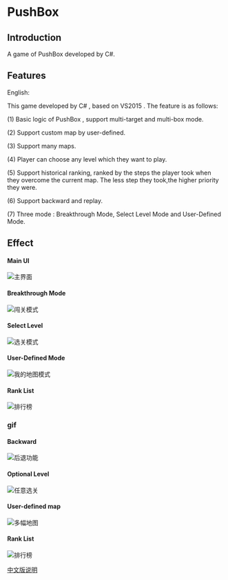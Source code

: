 # PushBox

Introduction
------------------------------------------
A game of PushBox developed by C#.

Features
------------------------------------------

English:

This game developed by C# , based on VS2015 . The feature is as follows:

(1) Basic logic of PushBox , support multi-target and multi-box mode.

(2) Support custom map by user-defined. 

(3) Support many maps.

(4) Player can choose any level which they want to play.

(5) Support historical ranking, ranked by the steps the player took when they overcome the current map.  The less step they took,the higher priority they were.

(6) Support backward and replay.

(7) Three mode : Breakthrough Mode, Select Level Mode and User-Defined Mode. 


Effect
-----------------------------

#### Main UI

![主界面](https://github.com/liufushihai/PushBox/blob/master/Images/p1.png)

#### Breakthrough Mode
![闯关模式](https://github.com/liufushihai/PushBox/blob/master/Images/p2.png)

#### Select Level
![选关模式](https://github.com/liufushihai/PushBox/blob/master/Images/p4.png)

#### User-Defined Mode
![我的地图模式](https://github.com/liufushihai/PushBox/blob/master/Images/p6.png)

#### Rank List

![排行榜](https://github.com/liufushihai/PushBox/blob/master/Images/p5.png)

### gif

#### Backward

![后退功能](https://github.com/liufushihai/PushBox/blob/master/Images/1.gif)

#### Optional Level
![任意选关](https://github.com/liufushihai/PushBox/blob/master/Images/2.gif)

#### User-defined map
![多幅地图](https://github.com/liufushihai/PushBox/blob/master/Images/3.gif)

#### Rank List
![排行榜](https://github.com/liufushihai/PushBox/blob/master/Images/4.gif)

[中文版说明](https://github.com/liufushihai/PushBox/blob/master/README-zh.md)








